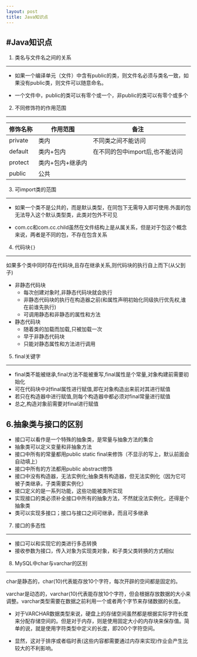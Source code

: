 ```yaml
---
layout: post
title: Java知识点
---
```

#Java知识点
---
1. 类名与文件名之间的关系
-----------

- 如果一个编译单元（文件）中含有public的类，则文件名必须与类名一致，如果没有public类，则文件可以随意命名。


- 一个文件中，public的类可以有零个或一个，非public的类可以有零个或多个


2. 不同修饰符的作用范围
----------
<table>
	<thead>
		<tr>
			<th>修饰名称</th>
			<th>作用范围</th>
			<th>备注</th>
		</tr>
	</thead>
	<tbody>
		<tr>
			<td>private</td>
			<td>类内</td>
			<td>不同类之间不能访问</td>
		</tr>
		<tr>
			<td>default</td>
			<td>类内+包内</td>
			<td>在不同的包中import后,也不能访问</td>
		</tr>
		<tr>
			<td>protect</td>
			<td>类内+包内+继承内</td>
			<td></td>
		</tr>
		<tr>
			<td>public</td>
			<td>公共</td>
			<td></td>
		</tr>
	</tbody>
</table>

3. 可import类的范围
-----------


- 如果一个类不是公共的，而是默认类型，在同包下无需导入即可使用.外面的包无法导入这个默认类型类，此类对包外不可见


- com.cc和com.cc.child虽然在文件结构上是从属关系，但是对于包这个概念来说，两者是不同的包，不存在包含关系


4. 代码块`{}`
----------
如果多个类中同时存在代码块,且存在继承关系,则代码块的执行自上而下(从父到子)

- 非静态代码块
	- 每次创建对象时,非静态代码块就会执行
	- 非静态代码块的执行在构造器之前(和属性声明初始化同级执行优先权,谁在前谁先执行)
	- 可调用静态和非静态的属性和方法
- 静态代码块
	- 随着类的加载而加载,只被加载一次
	- 早于非静态代码块
	- 只能对静态属性和方法进行调用

5. final关键字
-----------
- final类不能被继承,final方法不能被重写,final属性是个常量,对象构建前需要初始化
- 可在代码块中对final属性进行赋值,即在对象构造出来前对其进行赋值
- 若只在构造器中进行赋值,则每个构造器中都必须对final常量进行赋值
- 总之,构造对象前需要对final进行赋值


6.抽象类与接口的区别
---
 
- 接口可以看作是一个特殊的抽象类，是常量与抽象方法的集合
- 抽象类可以定义变量和非抽象方法
- 接口中所有的常量都用public static final来修饰（不显示的写上，默认前面会自动填上）
- 接口中所有的方法都用public abstract修饰
- 接口中没有构造器，无法实例化;抽象类有构造器，但无法实例化（因为它可被子类继承，子类需要实例化）
- 接口定义的是一系列功能，这些功能被类所实现
- 实现接口的类必须补全接口中所有的抽象方法，不然就没法实例化，还得是个抽象类
- 类可以实现多接口；接口与接口之间可继承，而且可多继承


7. 接口的多态性
---
- 接口可以和实现它的类进行多态转换
- 接收参数为接口，传入对象为实现类对象，和子类父类转换的方式相似

8. MySQL中char与varchar的区别
-----------
char是静态的，char(10)代表能存放10个字符，每次开辟的空间都是固定的。

varchar是动态的，varchar(10)代表能存放10个字符，但会根据存放数据的大小来调整。varchar类型需要在数据之前利用一个或者两个字节来存储数据的长度。

- 对于VARCHAR数据类型来说，硬盘上的存储空间虽然都是根据实际字符长度来分配存储空间的。但是对于内存，则是使用固定大小的内存块来保存值。简单的说，就是使用字符类型中定义的长度，即200个字符空间。

- 显然，这对于排序或者临时表(这些内容都需要通过内存来实现)作业会产生比较大的不利影响。